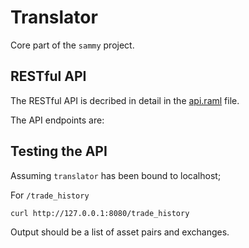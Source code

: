 Translator
===

Core part of the `sammy` project.


## RESTful API
The RESTful API is decribed in detail in the [api.raml](api.raml) file.

The API endpoints are:

## Testing the API
Assuming `translator` has been bound to localhost;

For `/trade_history`
```console
curl http://127.0.0.1:8080/trade_history
```
Output should be a list of asset pairs and exchanges.
